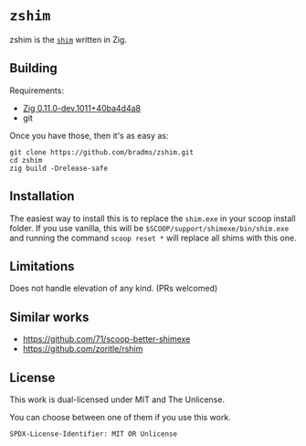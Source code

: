 # `zshim`

zshim is the [`shim`](https://github.com/71/scoop-better-shimexe/) written in
Zig.

## Building

Requirements:

- [Zig 0.11.0-dev.1011+40ba4d4a8](https://ziglang.org/)
- git

Once you have those, then it's as easy as:

```shell
git clone https://github.com/bradms/zshim.git
cd zshim
zig build -Drelease-safe
```

## Installation

The easiest way to install this is to replace the `shim.exe` in your scoop
install folder. If you use vanilla, this will be
`$SCOOP/support/shimexe/bin/shim.exe` and running the command `scoop reset *`
will replace all shims with this one.

## Limitations

Does not handle elevation of any kind. (PRs welcomed)

## Similar works

- https://github.com/71/scoop-better-shimexe
- https://github.com/zoritle/rshim

## License

This work is dual-licensed under MIT and The Unlicense.

You can choose between one of them if you use this work.

`SPDX-License-Identifier: MIT OR Unlicense`
